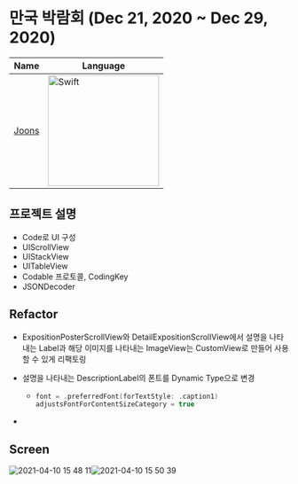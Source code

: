 # 만국 박람회 (Dec 21, 2020 ~ Dec 29, 2020)

| Name                                  | Language                                                     |
| ------------------------------------- | ------------------------------------------------------------ |
| [Joons](https://github.com/elddy0948) | <img width="200" alt="Swift" src="https://user-images.githubusercontent.com/40102795/114259983-f7a4f480-9a0c-11eb-8f57-2da635febfd9.png"> |





## 프로젝트 설명

- Code로 UI 구성
- UIScrollView
- UIStackView
- UITableView
- Codable 프로토콜, CodingKey
- JSONDecoder



## Refactor

- ExpositionPosterScrollView와 DetailExpositionScrollView에서 설명을 나타내는 Label과 해당 이미지를 나타내는 ImageView는 CustomView로 만들어 사용할 수 있게 리팩토링

- 설명을 나타내는 DescriptionLabel의 폰트를 Dynamic Type으로 변경 

  - ```swift
    font = .preferredFont(forTextStyle: .caption1)
    adjustsFontForContentSizeCategory = true
    ```

- 





## Screen

![2021-04-10 15 48 11](https://user-images.githubusercontent.com/40102795/114261180-2ffc0100-9a14-11eb-8ba2-c039f9f6ea78.gif)![2021-04-10 15 50 39](https://user-images.githubusercontent.com/40102795/114261250-8c5f2080-9a14-11eb-86b9-da0ed4caba02.gif)



